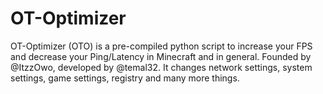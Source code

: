 # OT-Optimizer
OT-Optimizer (OTO) is a pre-compiled python script to increase your FPS and decrease your Ping/Latency in Minecraft and in general. Founded by @ItzzOwo, developed by @temal32.
It changes network settings, system settings, game settings, registry and many more things.
